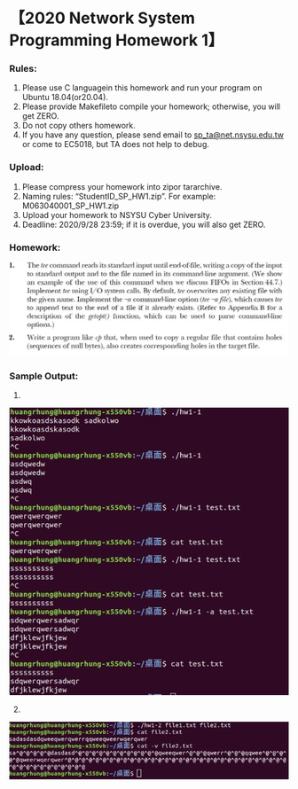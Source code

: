 # 【2020 Network System Programming Homework 1】

### Rules:
1. Please use C languagein this homework and run your program on Ubuntu 18.04(or20.04).
2. Please provide Makefileto compile your homework; otherwise, you will get ZERO.
3. Do not copy others homework.
4. If you have any question, please send email to sp_ta@net.nsysu.edu.tw or come to EC5018, but TA does not help to debug.

### Upload:
1. Please compress your homework into zipor tararchive. 
2. Naming rules: “StudentID_SP_HW1.zip”. For example: M063040001_SP_HW1.zip
3. Upload your homework to NSYSU Cyber University.
4. Deadline: 2020/9/28 23:59; if it is overdue, you will also get ZERO. 

### Homework:

![](https://github.com/rbsyeh/SP_HW_NSYSU/blob/main/HW1/pic/Description.bmp)
### Sample Output:
1.
![](https://github.com/rbsyeh/SP_HW_NSYSU/blob/main/HW1/pic/Output1.bmp)

2.
![](https://github.com/rbsyeh/SP_HW_NSYSU/blob/main/HW1/pic/Output2.bmp)
